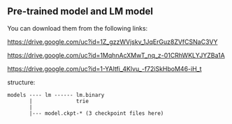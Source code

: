 ## Pre-trained model and LM model

You can download them from the following links:

https://drive.google.com/uc?id=1Z_gzzWVjskv_1JqErGuz8ZVfCSNaC3VY

https://drive.google.com/uc?id=1MqhnAcXMwT_nq_z-01CRhWKLYJYZBa1A

https://drive.google.com/uc?id=1-YAltfi_4Klvu_-f72iSkHboM46-iH_t

structure:

```
models ---- lm ------ lm.binary
       |              trie
       |
       |--- model.ckpt-* (3 checkpoint files here)

```
